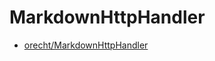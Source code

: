 # MarkdownHttpHandler

- [orecht/MarkdownHttpHandler](https://github.com/orecht/MarkdownHttpHandler)
